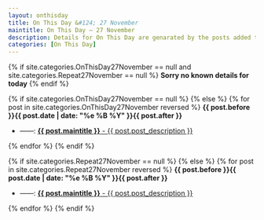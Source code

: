 ```yaml
---
layout: onthisday
title: On This Day &#124; 27 November
maintitle: On This Day — 27 November
description: Details for On This Day are genarated by the posts added to the website so the content is subject to changes/updates over time.
categories: [On This Day]
---
```


{% if site.categories.OnThisDay27November == null and site.categories.Repeat27November == null %}
<strong>Sorry no known details for today</strong>
{% endif %}

{% if site.categories.OnThisDay27November == null %}
{% else %}
{% for post in site.categories.OnThisDay27November reversed %}
<strong>{{ post.before }}{{ post.date | date: "%e %B %Y" }}{{ post.after }}</strong>
<ul>
<li> ——: <a class="{{ post.class }}" href="{{ post.url }}"><strong>{{ post.maintitle }}</strong> - {{ post.post_description }}</a></li>
</ul>
{% endfor %}
{% endif %}

{% if site.categories.Repeat27November == null %}
{% else %}
{% for post in site.categories.Repeat27November reversed %}
<strong>{{ post.before }}{{ post.date | date: "%e %B %Y" }}{{ post.after }}</strong>
<ul>
<li> ——: <a class="{{ post.class }}" href="{{ post.url }}"><strong>{{ post.maintitle }}</strong> - {{ post.post_description }}</a></li>
</ul>
{% endfor %}
{% endif %}
